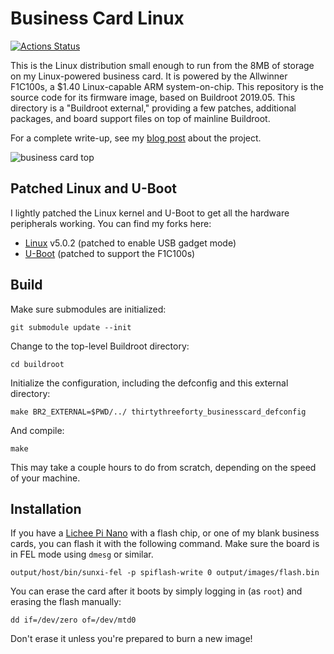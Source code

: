 # Business Card Linux

[![Actions Status](https://github.com/thirtythreeforty/businesscard-linux/workflows/CI/badge.svg)](https://github.com/thirtythreeforty/businesscard-linux/actions)

This is the Linux distribution small enough to run from the 8MB of storage on my Linux-powered business card.
It is powered by the Allwinner F1C100s, a $1.40 Linux-capable ARM system-on-chip.
This repository is the source code for its firmware image, based on Buildroot 2019.05.
This directory is a "Buildroot external," providing a few patches, additional packages, and board support files on top of mainline Buildroot.

For a complete write-up, see my [blog post][blog-post] about the project.

![business card top](doc/images/businesscard-top.jpg)

## Patched Linux and U-Boot

I lightly patched the Linux kernel and U-Boot to get all the hardware peripherals working.
You can find my forks here:

- [Linux][linux-f1c100s] v5.0.2 (patched to enable USB gadget mode)
- [U-Boot][uboot-f1c100s] (patched to support the F1C100s)

## Build

Make sure submodules are initialized:

	git submodule update --init

Change to the top-level Buildroot directory:

	cd buildroot

Initialize the configuration, including the defconfig and this external directory:

	make BR2_EXTERNAL=$PWD/../ thirtythreeforty_businesscard_defconfig

And compile:

	make

This may take a couple hours to do from scratch, depending on the speed of your machine.

## Installation

If you have a [Lichee Pi Nano][lichee-nano] with a flash chip, or one of my blank business cards, you can flash it with the following command.
Make sure the board is in FEL mode using `dmesg` or similar.

	output/host/bin/sunxi-fel -p spiflash-write 0 output/images/flash.bin

You can erase the card after it boots by simply logging in (as `root`) and erasing the flash manually:

	dd if=/dev/zero of=/dev/mtd0

Don't erase it unless you're prepared to burn a new image!

[blog-post]: https://www.thirtythreeforty.net/posts/2019/12/my-business-card-runs-linux/
[linux-f1c100s]: https://github.com/thirtythreeforty/linux.git
[uboot-f1c100s]: https://github.com/thirtythreeforty/u-boot.git
[lichee-nano]: https://www.seeedstudio.com/Sipeed-Lichee-Nano-Linux-Development-Board-16M-Flash-WiFi-Version-p-2893.html
